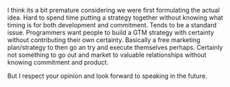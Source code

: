 I think its a bit premature considering we were first formulating the actual idea.  Hard to spend time putting a strategy together without knowing what timing is for both development and commitment.  Tends to be a standard issue.  Programmers want people to build a GTM strategy with certainty without contributing their own certainty.  Basically a free marketing plan/strategy to then go an try and execute themselves perhaps.   Certainly not something to go out and market to valuable relationships without knowing commitment and product.  

But I respect your opinion and look forward to speaking in the future.  
